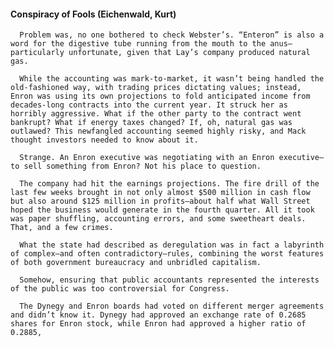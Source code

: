 #### Conspiracy of Fools (Eichenwald, Kurt)
      Problem was, no one bothered to check Webster’s. “Enteron” is also a word for the digestive tube running from the mouth to the anus—particularly unfortunate, given that Lay’s company produced natural gas.

      While the accounting was mark-to-market, it wasn’t being handled the old-fashioned way, with trading prices dictating values; instead, Enron was using its own projections to fold anticipated income from decades-long contracts into the current year. It struck her as horribly aggressive. What if the other party to the contract went bankrupt? What if energy taxes changed? If, oh, natural gas was outlawed? This newfangled accounting seemed highly risky, and Mack thought investors needed to know about it.

      Strange. An Enron executive was negotiating with an Enron executive—to sell something from Enron? Not his place to question.

      The company had hit the earnings projections. The fire drill of the last few weeks brought in not only almost $500 million in cash flow but also around $125 million in profits—about half what Wall Street hoped the business would generate in the fourth quarter. All it took was paper shuffling, accounting errors, and some sweetheart deals. That, and a few crimes.

      What the state had described as deregulation was in fact a labyrinth of complex—and often contradictory—rules, combining the worst features of both government bureaucracy and unbridled capitalism.

      Somehow, ensuring that public accountants represented the interests of the public was too controversial for Congress.

      The Dynegy and Enron boards had voted on different merger agreements and didn’t know it. Dynegy had approved an exchange rate of 0.2685 shares for Enron stock, while Enron had approved a higher ratio of 0.2885,

